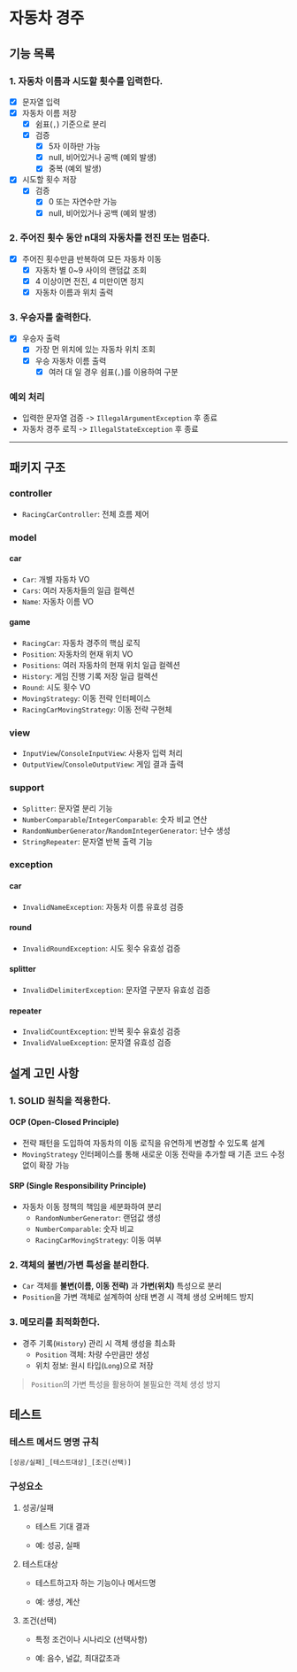 # 자동차 경주

## 기능 목록

### 1. 자동차 이름과 시도할 횟수를 입력한다.

- [x] 문자열 입력
- [x] 자동차 이름 저장
    - [x] 쉼표(`,`) 기준으로 분리
    - [x] 검증
        - [x] 5자 이하만 가능
        - [x] null, 비어있거나 공백 (예외 발생)
        - [x] 중복 (예외 발생)
- [x] 시도할 횟수 저장
    - [x] 검증
        - [x] 0 또는 자연수만 가능
        - [x] null, 비어있거나 공백 (예외 발생)

### 2. 주어진 횟수 동안 n대의 자동차를 전진 또는 멈춘다.

- [x] 주어진 횟수만큼 반복하여 모든 자동차 이동
    - [x] 자동차 별 0~9 사이의 랜덤값 조회
    - [x] 4 이상이면 전진, 4 미만이면 정지
    - [x] 자동차 이름과 위치 출력

### 3. 우승자를 출력한다.

- [x] 우승자 출력
    - [x] 가장 먼 위치에 있는 자동차 위치 조회
    - [x] 우승 자동차 이름 출력
        - [x] 여러 대 일 경우 쉼표(`,`)를 이용하여 구분

### 예외 처리

- 입력한 문자열 검증 -> `IllegalArgumentException` 후 종료
- 자동차 경주 로직 -> `IllegalStateException` 후 종료

---

## 패키지 구조

### controller

- `RacingCarController`: 전체 흐름 제어

### model

#### car

- `Car`: 개별 자동차 VO
- `Cars`: 여러 자동차들의 일급 컬렉션
- `Name`: 자동차 이름 VO

#### game

- `RacingCar`: 자동차 경주의 핵심 로직
- `Position`: 자동차의 현재 위치 VO
- `Positions`: 여러 자동차의 현재 위치 일급 컬렉션
- `History`: 게임 진행 기록 저장 일급 컬렉션
- `Round`: 시도 횟수 VO
- `MovingStrategy`: 이동 전략 인터페이스
- `RacingCarMovingStrategy`: 이동 전략 구현체

### view

- `InputView`/`ConsoleInputView`: 사용자 입력 처리
- `OutputView`/`ConsoleOutputView`: 게임 결과 출력

### support

- `Splitter`: 문자열 분리 기능
- `NumberComparable`/`IntegerComparable`: 숫자 비교 연산
- `RandomNumberGenerator`/`RandomIntegerGenerator`: 난수 생성
- `StringRepeater`: 문자열 반복 출력 기능

### exception

#### car

- `InvalidNameException`: 자동차 이름 유효성 검증

#### round

- `InvalidRoundException`: 시도 횟수 유효성 검증

#### splitter

- `InvalidDelimiterException`: 문자열 구분자 유효성 검증

#### repeater

- `InvalidCountException`: 반복 횟수 유효성 검증
- `InvalidValueException`: 문자열 유효성 검증

## 설계 고민 사항

### 1. SOLID 원칙을 적용한다.

#### OCP (Open-Closed Principle)

- 전략 패턴을 도입하여 자동차의 이동 로직을 유연하게 변경할 수 있도록 설계
- `MovingStrategy` 인터페이스를 통해 새로운 이동 전략을 추가할 때 기존 코드 수정 없이 확장 가능

#### SRP (Single Responsibility Principle)

- 자동차 이동 정책의 책임을 세분화하여 분리
    - `RandomNumberGenerator`: 랜덤값 생성
    - `NumberComparable`: 숫자 비교
    - `RacingCarMovingStrategy`: 이동 여부

### 2. 객체의 불변/가변 특성을 분리한다.

- `Car` 객체를 **불변(이름, 이동 전략)** 과 **가변(위치)** 특성으로 분리
- `Position`을 가변 객체로 설계하여 상태 변경 시 객체 생성 오버헤드 방지

### 3. 메모리를 최적화한다.

- 경주 기록(`History`) 관리 시 객체 생성을 최소화
    - `Position` 객체: 차량 수만큼만 생성
    - 위치 정보: 원시 타입(`Long`)으로 저장

> `Position`의 가변 특성을 활용하여 불필요한 객체 생성 방지

## 테스트

### 테스트 메서드 명명 규칙

```
[성공/실패]_[테스트대상]_[조건(선택)]
```

### 구성요소

1. 성공/실패

    - 테스트 기대 결과

    - 예: 성공, 실패

2. 테스트대상

    - 테스트하고자 하는 기능이나 메서드명

    - 예: 생성, 계산

3. 조건(선택)

    - 특정 조건이나 시나리오 (선택사항)

    - 예: 음수, 널값, 최대값초과
